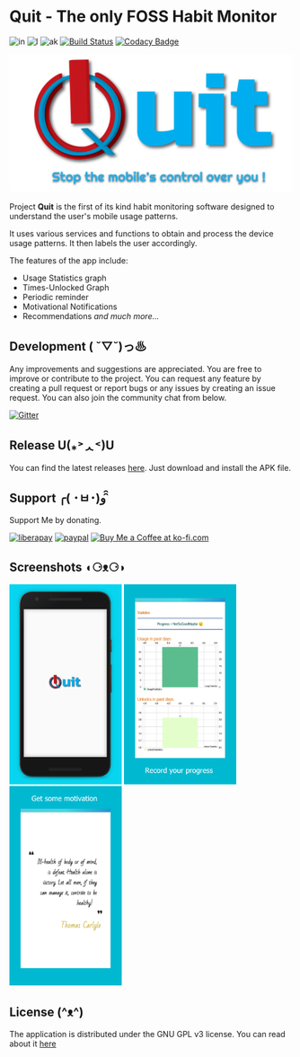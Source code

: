 # Quit - The only FOSS Habit Monitor

![in](https://img.shields.io/badge/Made%20with%20%F0%9F%92%97%20in%20-INDIA-green) ![l](https://img.shields.io/github/license/thisisthedarshan/quit) ![ak](https://kotlin.link/awesome-kotlin.svg) [![Build Status](https://travis-ci.com/thisisthedarshan/quit.svg?branch=master)](https://travis-ci.com/thisisthedarshan/quit) [![Codacy Badge](https://app.codacy.com/project/badge/Grade/857b4ed9798942bcac8386c9bbd356ef)](https://www.codacy.com/manual/thisisthedarshan/quit?utm_source=github.com&amp;utm_medium=referral&amp;utm_content=thisisthedarshan/quit&amp;utm_campaign=Badge_Grade) <!--[![codebeat badge](https://codebeat.co/badges/548cc719-c17e-48fd-8261-6ecc8a51a7e7)](https://codebeat.co/projects/github-com-thisisthedarshan-quit-master)-->

![header](./images/quit_feature_graphic.png)

Project **Quit** is the first of its kind habit monitoring software designed to understand the user's mobile usage patterns.

It uses various services and functions to obtain and process the device usage patterns. It then labels the user accordingly.

The features of the app include:

* Usage Statistics graph
* Times-Unlocked Graph
* Periodic reminder
* Motivational Notifications
* Recommendations *and much more...*

## Development ( ˘▽˘)っ♨

Any improvements and suggestions are appreciated. You are free to improve or contribute to the project. You can request any feature by creating a pull request or report bugs or any issues by creating an issue request. You can also join the community chat from below.

 [![Gitter](https://badges.gitter.im/itsDlabs/community.svg)](https://gitter.im/itsDlabs/community?utm_source=badge&utm_medium=badge&utm_campaign=pr-badge)

## Release U(⁎˃ᆺ˂)U

You can find the latest releases [here](https://github.com/thisisthedarshan/quit/releases). Just download and install the APK file.

## Support ╭( ･ㅂ･)و ̑̑

Support Me by donating.

 [![liberapay](https://img.shields.io/badge/-Support-0F7816?logo=liberapay)](https://liberapay.com/darshan/donate) [![paypal](https://img.shields.io/badge/-Support-0F7816?logo=paypal)](https://paypal.me/thisisdarshan) <a href='https://ko-fi.com/X8X51ZF9Y' target='_blank'><img height='21' style='border:0px;height:21px;' src='https://www.ko-fi.com/img/githubbutton_sm.svg' border='0' alt='Buy Me a Coffee at ko-fi.com' /></a>

## Screenshots ◖⚆ᴥ⚆◗

<img src="./images/PhoneScreenshot1.jpg" alt="s1" width="200"/> <img src="./images/PhoneScreenshot2.jpg" alt="s1" width="200"/> <img src="./images/PhoneScreenshot3.jpg" alt="s1" width="200"/>

## License (^ᴥ^)

The application is distributed under the GNU GPL v3 license. You can read about it [here](http://www.gnu.org/licenses/gpl-3.0.en.html)
